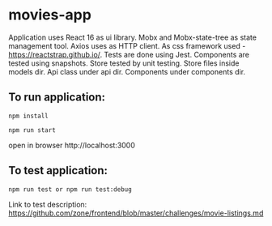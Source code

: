 # movies-app

Application uses React 16 as ui library. Mobx and Mobx-state-tree as state management tool. Axios uses as HTTP  client. As css framework used - https://reactstrap.github.io/. Tests are done using Jest. Components are tested using snapshots. Store tested by unit testing.
Store files inside models dir. Api class under api dir. Components under components dir.

## To run application:

```
npm install

npm run start
```
open in browser http://localhost:3000

## To test application:
```
npm run test or npm run test:debug

```

Link to test description: https://github.com/zone/frontend/blob/master/challenges/movie-listings.md